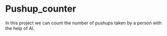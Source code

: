 # Pushup_counter
In this project we can count the number of pushups taken by a person with the help of AI.
